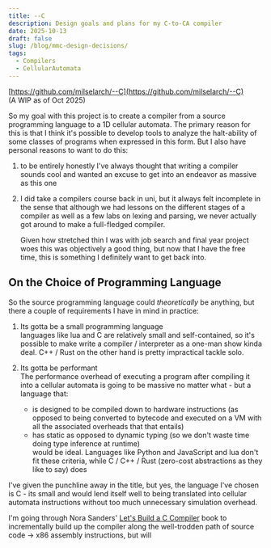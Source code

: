 ```yaml
---
title: --C
description: Design goals and plans for my C-to-CA compiler
date: 2025-10-13
draft: false
slug: /blog/mmc-design-decisions/
tags:
  - Compilers
  - CellularAutomata
---
```


[https://github.com/milselarch/--C](https://github.com/milselarch/--C)  
(A WIP as of Oct 2025)

So my goal with this project is to create a compiler from a source programming language
to a 1D cellular automata. The primary reason for this is that I think it's possible
to develop tools to analyze the halt-ability of some classes of programs
when expressed in this form. But I also have personal reasons to want to do this:

1. to be entirely honestly I've always
   thought that writing a compiler sounds cool and wanted an excuse to
   get into an endeavor as massive as this one
2. I did take a compilers course back in uni, but it always felt incomplete
   in the sense that although we had lessons on the different stages of a
   compiler as well as a few labs on lexing and parsing,
   we never actually got around to make a full-fledged compiler.

   Given how stretched thin I was with job search and final year project woes
   this was objectively a good thing, but now that I have the free time, this
   is something I definitely want to get back into.

## On the Choice of Programming Language

So the source programming language could _theoretically_ be anything, but
there a couple of requirements I have in mind in practice:

1. Its gotta be a small programming language  
   languages like lua and C are relatively small and self-contained, so
   it's possible to make write a compiler / interpreter as a one-man show kinda deal.
   C++ / Rust on the other hand is pretty impractical tackle solo.

2. Its gotta be performant  
   The performance overhead of executing a program after compiling it
   into a cellular automata is going to be massive no matter what -
   but a language that:
   - is designed to be compiled down to hardware instructions
     (as opposed to being converted to bytecode and executed on a VM
     with all the associated overheads that that entails)
   - has static as opposed to dynamic typing
     (so we don't waste time doing type inference at runtime)
     <br/>
     would be ideal. Languages like Python and JavaScript and lua
     don't fit these criteria, while C / C++ / Rust
     (zero-cost abstractions as they like to say) does

I've given the punchline away in the title, but yes, the language
I've chosen is C - its small and would lend itself well to being translated
into cellular automata instructions without too much unnecessary simulation overhead.

I'm going through Nora Sanders' [Let's Build a C Compiler](https://nostarch.com/writing-c-compiler)
book to incrementally build up the compiler along the well-trodden path
of source code -> x86 assembly instructions, but will
